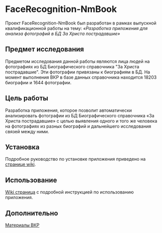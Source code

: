 # FaceRecognition-NmBook
Проект FaceRecognition-NmBook был разработан в рамках выпускной квалификационной работы на тему: _«Разработка приложения для анализа фотографий в БД За Христа пострадавшие»_

## Предмет исследования
Предметом исследования данной работы являются лица людей на фотографиях из БД Биографического справочника "За Христа пострадавшие". Эти фотографии привязаны к биографиям в БД. На момент выполнения ВКР в базе данных справочника находится 18203 биографии и 1644 фотографии.

## Цель работы
Разработка приложения, которое позволит автоматически анализировать фотографии из БД Биографического справочника «За Христа пострадавшие» с целью выявления одного и того же человека на фотографиях из разных биографий и дальнейшего исследования связей между ними.

## Установка
Подробное руководство по установке приложения приведено на [странице wiki](https://github.com/Svjatoslav-so/FaceRecognition-NmBook/wiki/%D0%A0%D1%83%D0%BA%D0%BE%D0%B2%D0%BE%D0%B4%D1%81%D1%82%D0%B2%D0%BE-%D0%BF%D0%BE-%D1%83%D1%81%D1%82%D0%B0%D0%BD%D0%BE%D0%B2%D0%BA%D0%B5).

## Использование
[Wiki страница](https://github.com/Svjatoslav-so/FaceRecognition-NmBook/wiki/%D0%A0%D1%83%D0%BA%D0%BE%D0%B2%D0%BE%D0%B4%D1%81%D1%82%D0%B2%D0%BE-%D0%BF%D0%BE%D0%BB%D1%8C%D0%B7%D0%BE%D0%B2%D0%B0%D1%82%D0%B5%D0%BB%D1%8F) с подробной инструкцией по использованию приложения.

## Дополнительно
[Материалы ВКР](https://drive.google.com/drive/folders/1Xo68A2VIN2VzI8VsEdE4EbtogNzTpn6L?usp=sharing)

